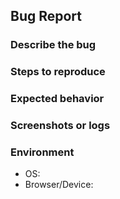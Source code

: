 ## Bug Report

### Describe the bug

### Steps to reproduce

### Expected behavior

### Screenshots or logs

### Environment
- OS:
- Browser/Device:
